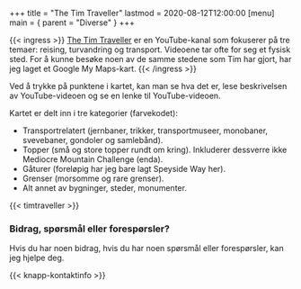 +++
title = "The Tim Traveller"
lastmod = 2020-08-12T12:00:00
[menu]
main = { parent = "Diverse" }
+++

{{< ingress >}}
[The Tim Traveller](https://www.youtube.com/c/TheTimTraveller/) er en YouTube-kanal som fokuserer
på tre temaer: reising, turvandring og transport. Videoene tar ofte for seg et fysisk sted. For å
kunne besøke noen av de samme stedene som Tim har gjort, har jeg laget et Google My Maps-kart.
{{< /ingress >}}

Ved å trykke på punktene i kartet, kan man se hva det er, lese beskrivelsen av YouTube-videoen og
se en lenke til YouTube-videoen.

Kartet er delt inn i tre kategorier (farvekodet):

- Transportrelatert (jernbaner, trikker, transportmuseer, monobaner, svevebaner, gondoler og samlebånd).
- Topper (små og store topper rundt om kring). Inkluderer dessverre ikke Mediocre Mountain
  Challenge (enda).
- Gåturer (foreløpig har jeg bare lagt Speyside Way her).
- Grenser (morsomme og rare grenser).
- Alt annet av bygninger, steder, monumenter.

{{< timtraveller >}}

### Bidrag, spørsmål eller forespørsler?

Hvis du har noen bidrag, hvis du har noen spørsmål eller forespørsler, kan jeg hjelpe deg.

{{< knapp-kontaktinfo >}}